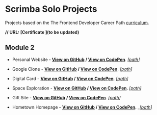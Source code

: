 # Scrimba Solo Projects

Projects based on the The Frontend Developer Career Path [curriculum](https://scrimba.com/learn/frontend). 

__// URL: [Certificate ](to be updated)__

## Module 2

- Personal Website - __[View on GitHub](https://juliendy.github.io/scrimba/module2/1_personal-website/) / [View on CodePen](https://codepen.io/juliendy/full/yLjWdqR)__. _[[path](https://github.com/juliendy/scrimba/tree/master/module2/1_personal-website)]_

- Google Clone - __[View on GitHub](https://juliendy.github.io/scrimba/module2/2_google-clone/) / [View on CodePen](https://codepen.io/juliendy/full/gOzNpaq)__. _[[path](https://github.com/juliendy/scrimba/tree/master/module2/2_google-clone)]_

- Digital Card - __[View on GitHub](https://juliendy.github.io/scrimba/module2/3_digital-business-card) / [View on CodePen](https://codepen.io/juliendy/full/abGgZqr)__. _[[path](https://github.com/juliendy/scrimba/tree/master/module2/3_digital-business-card)]_

- Space Exploration - __[View on GitHub](https://juliendy.github.io/scrimba/module2/4_space-exploration/) / [View on CodePen](https://codepen.io/juliendy/full/bGMPJyz)__. _[[path](https://github.com/juliendy/scrimba/tree/master/module2/4_space-exploration)]_

- Gift Site - __[View on GitHub](https://juliendy.github.io/scrimba/module2/5_gifT-site/) / [View on CodePen](https://codepen.io/juliendy/full/NWzqbjX)__. _[[path](https://github.com/juliendy/scrimba/tree/master/module2/5_gifT-site)]_

- Hometown Homepage - __[View on GitHub](https://juliendy.github.io/scrimba/module2/6_hometown-homepage/) / [View on CodePen](https://codepen.io/juliendy/full/KKexJYQ)__. __[[path](https://github.com/juliendy/scrimba/tree/master/module2/6_hometown-homepage)]_